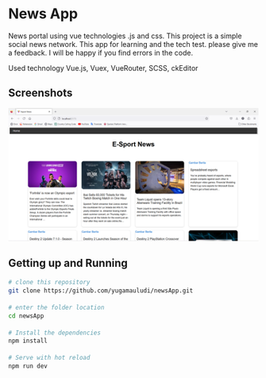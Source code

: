 # News App
News portal using vue technologies .js and css. This project is a simple social news network. This app for learning and the tech test. please give me a feedback. I will be happy if you find errors in the code.

Used technology Vue.js, Vuex, VueRouter, SCSS, ckEditor


## Screenshots

<img width="600" src="https://github.com/yugamauludi/newsApp/blob/main/src/assets/homePage.png">

## Getting up and Running

``` bash
# clone this repository
git clone https://github.com/yugamauludi/newsApp.git

# enter the folder location
cd newsApp

# Install the dependencies
npm install

# Serve with hot reload
npm run dev

```